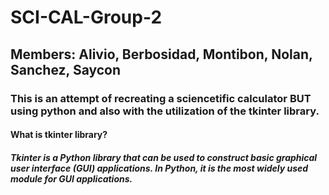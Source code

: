 # SCI-CAL-Group-2
## Members: Alivio, Berbosidad, Montibon, Nolan, Sanchez, Saycon
### This is an attempt of recreating a sciencetific calculator BUT using python and also with the utilization of the tkinter library.

#### What is tkinter library?
##### Tkinter is a Python library that can be used to construct basic graphical user interface (GUI) applications. In Python, it is the most widely used module for GUI applications.

